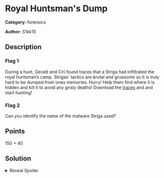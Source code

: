 # Royal Huntsman's Dump
**Category:** forensics

**Author:** S1kk1S

## Description
### Flag 1
During a hunt, Gerald and Ciri found traces that a Striga had infiltrated the royal huntsman’s camp. Strigas' tactics are brutal and gruesome so it is truly hard to be dumped from ones memories. Hurry! Help them find where it is hidden and kill it to avoid any grisly deaths!
Download the [traces](https://drive.google.com/open?id=1k-z8onAb4akdJpWV9F_K2EQCW5nCN_sq) and and start hunting!

### Flag 2
Can you identify the name of the malware Striga used?

## Points
150 + 40

## Solution

<details>
 <summary>Reveal Spoiler</summary>

The memory dump contains a cmd process which runs a powershell command that can be extracted with volatility.
```powershell
volatility_2.6_win64_standalone.exe -f ..\..\Desktop\medump\medump.raw imageinfo
volatility_2.6_win64_standalone.exe -f ..\..\Desktop\medump\medump.raw --profile Win7SP1x64 pslist
volatility_2.6_win64_standalone.exe -f ..\..\Desktop\medump\medump.raw --profile Win7SP1x64 memdump -D dump/ -p 4072
volatility_2.6_win64_standalone.exe -f ..\..\Desktop\medump\medump.raw --profile Win7SP1x64 memdump -D dump/ -p 1128
```
### Flag 1
```bash
strings -e l ./4072.dmp | grep wget # Gets the file for the flag
```

All you have to do to get the flag is visit the website
```
http://192.168.125.250:5000/32c1eb3a605f4006370eb2028f44389552e3507f/Th3W1tchER/Str1Ga
```
FLAG: `CCSC{NoB0dy_5m4rT_pL4ys_fA1R}`

### Flag 2
```bash
strings -e l ./1128.dmp | grep rundll32 # Founds the name of the file "update.dll"
```
FLAG: `update.dll`
</details>
